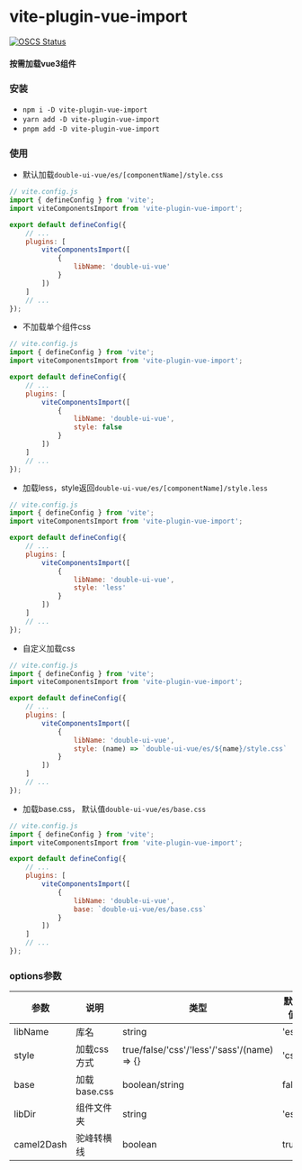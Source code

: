 # vite-plugin-vue-import

[![OSCS Status](https://www.oscs1024.com/platform/badge/xiongshuang/vite-plugin-vue-import.svg?size=small)](https://www.oscs1024.com/project/xiongshuang/vite-plugin-vue-import?ref=badge_small)

#### 按需加载vue3组件

### 安装
- `npm i -D vite-plugin-vue-import`
- `yarn add -D vite-plugin-vue-import`
- `pnpm add -D vite-plugin-vue-import`

### 使用

- 默认加载`double-ui-vue/es/[componentName]/style.css`
```js
// vite.config.js
import { defineConfig } from 'vite';
import viteComponentsImport from 'vite-plugin-vue-import';

export default defineConfig({
    // ...
    plugins: [
        viteComponentsImport([
            {
                libName: 'double-ui-vue'
            }
        ])
    ]
    // ...
});

```

- 不加载单个组件css
```js
// vite.config.js
import { defineConfig } from 'vite';
import viteComponentsImport from 'vite-plugin-vue-import';

export default defineConfig({
    // ...
    plugins: [
        viteComponentsImport([
            {
                libName: 'double-ui-vue',
                style: false
            }
        ])
    ]
    // ...
});

```

- 加载less，style返回`double-ui-vue/es/[componentName]/style.less`
```js
// vite.config.js
import { defineConfig } from 'vite';
import viteComponentsImport from 'vite-plugin-vue-import';

export default defineConfig({
    // ...
    plugins: [
        viteComponentsImport([
            {
                libName: 'double-ui-vue',
                style: 'less'
            }
        ])
    ]
    // ...
});

```

- 自定义加载css
```js
// vite.config.js
import { defineConfig } from 'vite';
import viteComponentsImport from 'vite-plugin-vue-import';

export default defineConfig({
    // ...
    plugins: [
        viteComponentsImport([
            {
                libName: 'double-ui-vue',
                style: (name) => `double-ui-vue/es/${name}/style.css`
            }
        ])
    ]
    // ...
});

```

- 加载base.css， 默认值`double-ui-vue/es/base.css`
```js
// vite.config.js
import { defineConfig } from 'vite';
import viteComponentsImport from 'vite-plugin-vue-import';

export default defineConfig({
    // ...
    plugins: [
        viteComponentsImport([
            {
                libName: 'double-ui-vue',
                base: `double-ui-vue/es/base.css`
            }
        ])
    ]
    // ...
});

```

### options参数

| 参数           | 说明         | 类型                                          | 默认值   | 必须    |
|--------------|------------|---------------------------------------------|-------|-------|
| libName      | 库名         | string                                      | 'es'  | true  |
| style        | 加载css方式    | true/false/'css'/'less'/'sass'/(name) => {} | 'css' | false |
| base         | 加载base.css | boolean/string                              | false | false | false |
| libDir | 组件文件夹      | string                                      | 'es'  | false    |
| camel2Dash   | 驼峰转横线      | boolean                                     | true  | false    |
